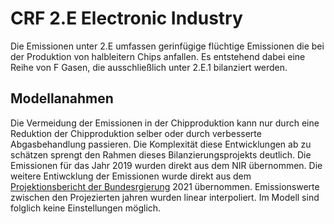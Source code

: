 # CRF 2.E Electronic Industry

Die Emissionen unter 2.E umfassen gerinfügige flüchtige Emissionen die bei der Produktion von halbleitern Chips anfallen.
Es entstehend dabei eine Reihe von F Gasen, die ausschließlich unter 2.E.1 bilanziert werden.

## Modellanahmen

Die Vermeidung der Emissionen in der Chipproduktion kann nur durch eine Reduktion der Chipproduktion selber oder durch verbesserte Abgasbehandlung passieren.
Die Komplexität diese Entwicklungen ab zu schätzen sprengt den Rahmen dieses Bilanzierungsprojekts deutlich.
Die Emissionen für das Jahr 2019 wurden direkt aus dem NIR übernommen.
Die weitere Entiwcklung der Emissionen wurde direkt aus dem [Projektionsbericht der Bundesrgierung](https://www.bmuv.de/download/projektionsbericht-der-bundesregierung-2021) 2021 übernommen.
Emissionswerte zwischen den Projezierten jahren wurden linear interpoliert.
Im Modell sind folglich keine Einstellungen möglich.
